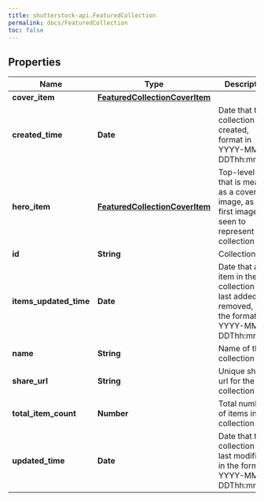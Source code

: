 ```yaml
---
title: shutterstock-api.FeaturedCollection
permalink: docs/FeaturedCollection
toc: false
---
```




## Properties

Name | Type | Description | Notes
------------ | ------------- | ------------- | -------------
**cover_item** | [**FeaturedCollectionCoverItem**](FeaturedCollectionCoverItem) |  | [optional] 
**created_time** | **Date** | Date that the collection was created, format in YYYY-MM-DDThh:mm:ssT | [optional] 
**hero_item** | [**FeaturedCollectionCoverItem**](FeaturedCollectionCoverItem) | Top-level item that is meant as a cover image, as the first image seen to represent the collection | [optional] 
**id** | **String** | Collection ID | 
**items_updated_time** | **Date** | Date that an item in the collection was last added or removed, in the format YYYY-MM-DDThh:mm:ssZ | [optional] 
**name** | **String** | Name of the collection | 
**share_url** | **String** | Unique share url for the collection | [optional] 
**total_item_count** | **Number** | Total number of items in the collection | 
**updated_time** | **Date** | Date that the collection was last modified, in the format YYYY-MM-DDThh:mm:ssZ | [optional] 


